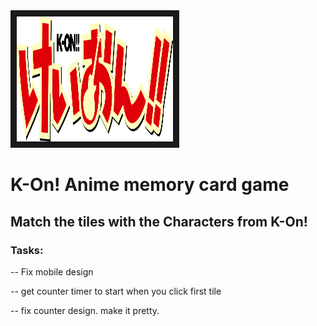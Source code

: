 <img src="./img/logo.png" width="250" height="200" border="10"/>

# K-On! Anime memory card game

## Match the tiles with the Characters from K-On!

### Tasks:
-- Fix mobile design

-- get counter timer to start when you click first tile

-- fix counter design. make it pretty.